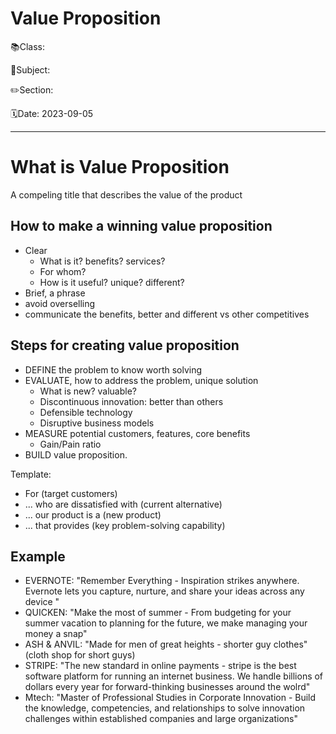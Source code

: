 # Value Proposition

📚Class: 

📘Subject: <a href="https://github.com/lamula21/cheat-sheets/blob/main/"></a>

✏️Section: 

🗓️Date: 2023-09-05

---

# What is Value Proposition

A compeling title that describes the value of the product  
## How to make a winning value proposition

- Clear
	- What is it? benefits? services?
	- For whom?
	- How is it useful? unique? different?
- Brief, a phrase
- avoid overselling
- communicate the benefits, better and different vs other competitives 

## Steps for creating value proposition
- DEFINE the problem to know worth solving
- EVALUATE, how to address the problem, unique solution
	- What is new? valuable?
	- Discontinuous innovation: better than others
	- Defensible technology
	- Disruptive business models
- MEASURE potential customers, features, core benefits
	- Gain/Pain ratio
- BUILD value proposition. 

Template:
- For (target customers)
- ... who are dissatisfied with (current alternative)
- ... our product is a (new product)
- ... that provides (key problem-solving capability)

## Example

- EVERNOTE: "Remember Everything - Inspiration strikes anywhere. Evernote lets you capture, nurture, and share your ideas across any device "
- QUICKEN: "Make the most of summer - From budgeting for your summer vacation to planning for the future, we make managing your money a snap" 
- ASH & ANVIL: "Made for men of great heights - shorter guy clothes" (cloth shop for short guys)
- STRIPE: "The new standard in online payments - stripe is the best software platform for running an internet business. We handle billions of dollars every year for forward-thinking businesses around the wolrd"
- Mtech: "Master of Professional Studies in Corporate Innovation - Build the knowledge, competencies, and relationships to solve innovation challenges within established companies and large organizations"